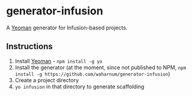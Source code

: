 # generator-infusion

A [Yeoman](http://yeoman.io/) generator for Infusion-based projects.

## Instructions

1. Install [Yeoman](http://yeoman.io/) - `npm install -g yo`
2. Install the generator (at the moment, since not published to NPM, `npm install -g https://github.com/waharnum/generator-infusion`)
3. Create a project directory
4. `yo infusion` in that directory to generate scaffolding
